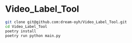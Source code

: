 # Video_Label_Tool

```sh
git clone git@github.com:dream-oyh/Video_Label_Tool.git
cd Video_Label_Tool
poetry install
poetry run python main.py
```
